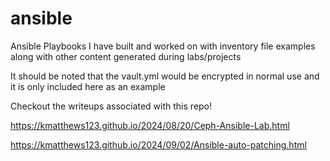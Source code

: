 # ansible

Ansible Playbooks I have built and worked on with inventory file examples along with other content generated during labs/projects

It should be noted that the vault.yml would be encrypted in normal use and it is only included here as an example

Checkout the writeups associated with this repo!

https://kmatthews123.github.io/2024/08/20/Ceph-Ansible-Lab.html

https://kmatthews123.github.io/2024/09/02/Ansible-auto-patching.html